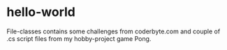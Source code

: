 # hello-world
File-classes contains some challenges from coderbyte.com and couple of .cs script files from  my hobby-project game Pong.
